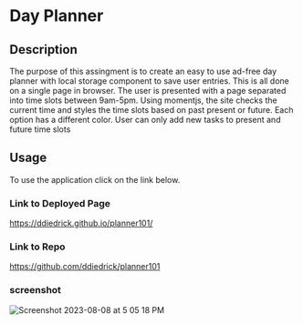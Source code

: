 # Day Planner

## Description
The purpose of this assingment is to create an easy to use ad-free day planner with local storage component to save user entries. This is all done on a single page in browser. The user is presented with a page separated into time slots between 9am-5pm. Using momentjs, the site checks the current time and styles the time slots based on past present or future. Each option has a different color. User can only add new tasks to present and future time slots 

## Usage
To use the application click on the link below.

### Link to Deployed Page
https://ddiedrick.github.io/planner101/

### Link to Repo
https://github.com/ddiedrick/planner101


### screenshot
![Screenshot 2023-08-08 at 5 05 18 PM](https://github.com/ddiedrick/planner101/assets/35505692/96435433-ae57-43fb-adf6-f84362c52a7b)
